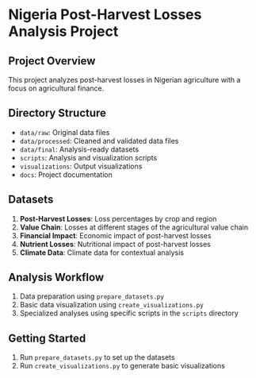 # Nigeria Post-Harvest Losses Analysis Project

## Project Overview
This project analyzes post-harvest losses in Nigerian agriculture with a focus on agricultural finance.

## Directory Structure
- `data/raw`: Original data files
- `data/processed`: Cleaned and validated data files
- `data/final`: Analysis-ready datasets
- `scripts`: Analysis and visualization scripts
- `visualizations`: Output visualizations
- `docs`: Project documentation

## Datasets
1. **Post-Harvest Losses**: Loss percentages by crop and region
2. **Value Chain**: Losses at different stages of the agricultural value chain
3. **Financial Impact**: Economic impact of post-harvest losses
4. **Nutrient Losses**: Nutritional impact of post-harvest losses
5. **Climate Data**: Climate data for contextual analysis

## Analysis Workflow
1. Data preparation using `prepare_datasets.py`
2. Basic data visualization using `create_visualizations.py`
3. Specialized analyses using specific scripts in the `scripts` directory

## Getting Started
1. Run `prepare_datasets.py` to set up the datasets
2. Run `create_visualizations.py` to generate basic visualizations
